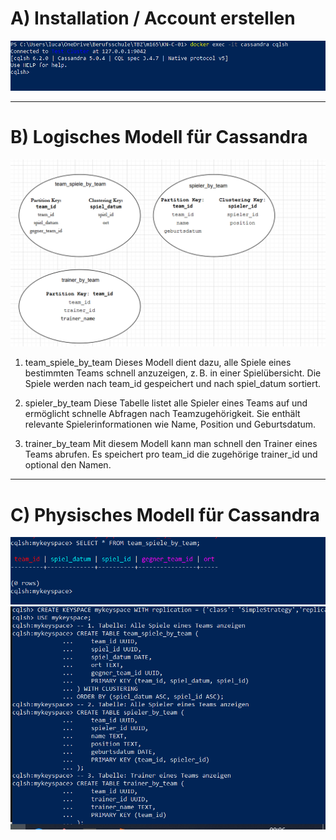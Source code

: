 # A) Installation / Account erstellen
![a](A1.PNG)

--- 

# B) Logisches Modell für Cassandra 
![b](B1.PNG)

1. team_spiele_by_team
Dieses Modell dient dazu, alle Spiele eines bestimmten Teams schnell anzuzeigen, z. B. in einer Spielübersicht. Die Spiele werden nach team_id gespeichert und nach spiel_datum sortiert.

2. spieler_by_team
Diese Tabelle listet alle Spieler eines Teams auf und ermöglicht schnelle Abfragen nach Teamzugehörigkeit. Sie enthält relevante Spielerinformationen wie Name, Position und Geburtsdatum.

3. trainer_by_team
Mit diesem Modell kann man schnell den Trainer eines Teams abrufen. Es speichert pro team_id die zugehörige trainer_id und optional den Namen.

---

# C) Physisches Modell für Cassandra 

![c](C1.PNG)
![c](C2.PNG)

